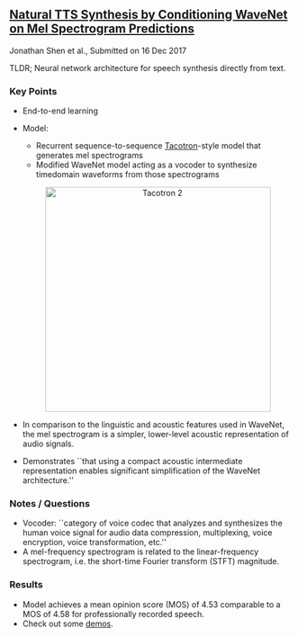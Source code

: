 ## [Natural TTS Synthesis by Conditioning WaveNet on Mel Spectrogram Predictions](https://arxiv.org/abs/1712.05884)
Jonathan Shen et al., Submitted on 16 Dec 2017

TLDR; Neural network architecture for speech synthesis directly from text.

### Key Points
* End-to-end learning
* Model:
  * Recurrent sequence-to-sequence [Tacotron](https://github.com/gcunhase/PaperNotes/blob/master/notes/tacotron.md)-style model that generates mel spectrograms
  * Modified WaveNet model acting as a vocoder to synthesize timedomain waveforms from those spectrograms  
  
  <p align="center">
  <img src="https://github.com/gcunhase/PaperNotes/blob/master/notes/imgs/tacotron2_architecture.png" width="400" alt="Tacotron 2">
  </p>
  
* In comparison to the linguistic and acoustic features used in WaveNet, the mel spectrogram is a simpler, lower-level acoustic representation of audio signals.  
* Demonstrates ``that using a compact acoustic intermediate representation enables significant simplification of the WaveNet architecture.''

### Notes / Questions
* Vocoder: ``category of voice codec that analyzes and synthesizes the human voice signal for audio data compression, multiplexing, voice encryption, voice transformation, etc.''
* A mel-frequency spectrogram is related to the linear-frequency spectrogram, i.e. the short-time Fourier transform (STFT) magnitude.

### Results
* Model achieves a mean opinion score (MOS) of 4.53 comparable to a MOS of 4.58 for professionally recorded speech.
* Check out some [demos](https://google.github.io/tacotron/publications/tacotron2/index.html).

